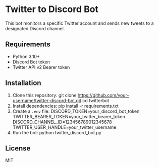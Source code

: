# Twitter to Discord Bot

This bot monitors a specific Twitter account and sends new tweets to a designated Discord channel.

## Requirements
- Python 3.10+
- Discord Bot token
- Twitter API v2 Bearer token

## Installation
1. Clone this repository: git clone https://github.com/your-username/twitter-discord-bot.git cd twitterbot
2. Install dependencies: pip install -r requirements.txt
3. Create a `.env` file: DISCORD_TOKEN=your_discord_bot_token TWITTER_BEARER_TOKEN=your_twitter_bearer_token DISCORD_CHANNEL_ID=123456789012345678 TWITTER_USER_HANDLE=your_twitter_username
4. Run the bot: python twitter_discord_bot.py

## License
MIT

